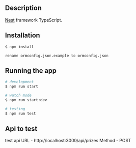 ## Description

[Nest](https://github.com/nestjs/nest) framework TypeScript.

## Installation

```bash
$ npm install
```

```
rename ormconfig.json.example to ormconfig.json
```

## Running the app

```bash
# development
$ npm run start

# watch mode
$ npm run start:dev

# testing
$ npm run test
```

## Api to test

test api URL - http://localhost:3000/api/prizes Method - POST
